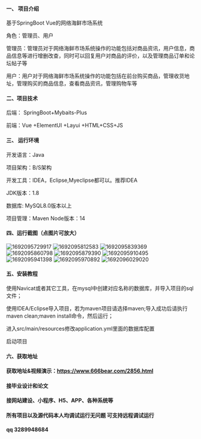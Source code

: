 #### 一、 项目介绍
基于SpringBoot Vue的网络海鲜市场系统

角色：管理员、用户

管理员：管理员对于网络海鲜市场系统操作的功能包括对商品资讯，用户信息，商品信息等进行增删改查，同时可以回复用户对商品的评价，以及管理商品订单和论坛帖子等

用户：用户对于网络海鲜市场系统操作的功能包括在前台购买商品，管理收货地址，管理购买的商品信息，查看商品资讯，管理购物车等

#### 二、项目技术
后端： SpringBoot+Mybaits-Plus

前端：Vue +ElementUI +Layui +HTML+CSS+JS

#### 三、 运行环境
开发语言：Java

项目架构：B/S架构

开发工具：IDEA，Eclipse,Myeclipse都可以。推荐IDEA

JDK版本：1.8

数据库: MySQL8.0版本以上

项目管理：Maven
Node版本：14
#### 四、运行截图（点图片可放大）
![1692095729917](https://github.com/666bears/volunteer/assets/143094776/fb551d2a-8103-48a5-83e3-244b97c873fd)
![1692095812583](https://github.com/666bears/volunteer/assets/143094776/ef823e3d-b4f1-472f-8f82-6ed51e964979)
![1692095839369](https://github.com/666bears/volunteer/assets/143094776/ed7a6c0b-c991-4a4a-ac5d-a03ab9bb4525)
![1692095860798](https://github.com/666bears/volunteer/assets/143094776/90ad8b75-481b-4907-9d78-ad87ae0316ac)
![1692095879390](https://github.com/666bears/volunteer/assets/143094776/794bf552-bc5b-4ca5-ab72-d496e696f2fb)
![1692095910495](https://github.com/666bears/volunteer/assets/143094776/1da92bf6-7b47-4066-bfca-82637cba3694)
![1692095941398](https://github.com/666bears/volunteer/assets/143094776/7fa7064a-2074-4739-9fef-7c8e4ec56a72)
![1692095970892](https://github.com/666bears/volunteer/assets/143094776/d96c4c93-6356-4d18-907b-115e6747dd09)
![1692096029020](https://github.com/666bears/volunteer/assets/143094776/5df07715-9798-41ea-8a90-4418e9b7fe24)


#### 五、安装教程
使用Navicat或者其它工具，在mysql中创建对应名称的数据库，并导入项目的sql文件；

使用IDEA/Eclipse导入项目，若为maven项目请选择maven;导入成功后请执行maven clean;maven install命令，然后运行；

进入src/main/resources修改application.yml里面的数据库配置

启动项目
#### 六、获取地址
#### 获取地址&视频演示：https://www.666bear.com/2856.html

#### 接毕业设计和论文
#### 接网站建设、小程序、H5、APP、各种系统等
#### 所有项目以及源代码本人均调试运行无问题 可支持远程调试运行
#### qq 3289948684
